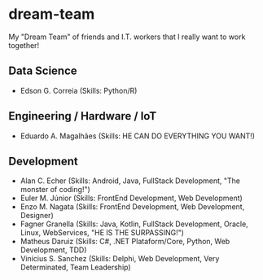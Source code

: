 # dream-team
My "Dream Team" of friends and I.T. workers that I really want to work together!

## Data Science ##
- Edson G. Correia (Skills: Python/R)

## Engineering / Hardware / IoT ##
- Eduardo A. Magalhães (Skills: HE CAN DO EVERYTHING YOU WANT!)

## Development ##
- Alan C. Echer (Skills: Android, Java, FullStack Development, "The monster of coding!")
- Euler M. Júnior (Skills: FrontEnd Development, Web Development)
- Enzo M. Nagata (Skills: FrontEnd Development, Web Development, Designer)
- Fagner Granella (Skills: Java, Kotlin, FullStack Development, Oracle, Linux, WebServices, "HE IS THE SURPASSING!")
- Matheus Daruiz (Skills: C#, .NET Plataform/Core, Python, Web Development, TDD)
- Vinícius S. Sanchez (Skills: Delphi, Web Development, Very Determinated, Team Leadership)
